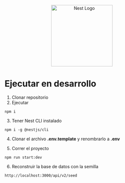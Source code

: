<p align="center">
  <a href="http://nestjs.com/" target="blank"><img src="https://nestjs.com/img/logo-small.svg" width="200" alt="Nest Logo" /></a>
</p>

[circleci-image]: https://img.shields.io/circleci/build/github/nestjs/nest/master?token=abc123def456
[circleci-url]: https://circleci.com/gh/nestjs/nest

# Ejecutar en desarrollo

1. Clonar repositorio
2. Ejecutar
```
npm i
```

3. Tener Nest CLI instalado
```
npm i -g @nestjs/cli
```

4. Clonar el archivo __.env.template__ y renombrarlo a __.env__

5. Correr el proyecto
```
npm run start:dev
```

6. Reconstruir la base de datos con la semilla
```
http://localhost:3000/api/v2/seed
```